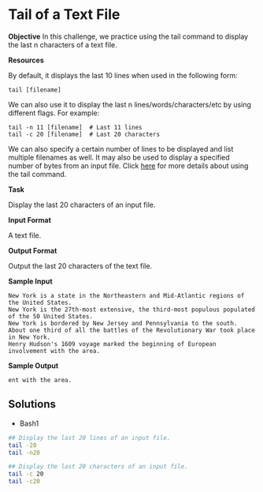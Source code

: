 # Tail of a Text File

**Objective** 
In this challenge, we practice using the tail command to display the last n characters of a text file.

**Resources**

By default, it displays the last 10 lines when used in the following form:

`tail [filename]`

We can also use it to display the last n lines/words/characters/etc by using different flags. For example:
```
tail -n 11 [filename]  # Last 11 lines  
tail -c 20 [filename]  # Last 20 characters  
```

We can also specify a certain number of lines to be displayed and list multiple filenames as well. It may also be used to display a specified number of bytes from an input file. Click <a href="http://www.linfo.org/tail.html">here</a> for more details about using the tail command.

**Task**

Display the last 20 characters of an input file.

**Input Format**

A text file.

**Output Format**

Output the last 20 characters of the text file.

**Sample Input**
```
New York is a state in the Northeastern and Mid-Atlantic regions of the United States. 
New York is the 27th-most extensive, the third-most populous populated of the 50 United States. 
New York is bordered by New Jersey and Pennsylvania to the south.
About one third of all the battles of the Revolutionary War took place in New York.
Henry Hudson's 1609 voyage marked the beginning of European involvement with the area.
```

**Sample Output**
```
ent with the area.
```

## Solutions

* Bash1
```bash
## Display the last 20 lines of an input file.
tail -20
tail -n20

## Display the last 20 characters of an input file.
tail -c 20
tail -c20
```